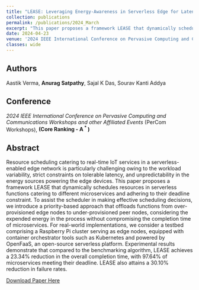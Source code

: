 ```yaml
---
title: "LEASE: Leveraging Energy-Awareness in Serverless Edge for Latency-Sensitive IoT Services"
collection: publications
permalink: /publications/2024_March
excerpt: "This paper proposes a framework LEASE that dynamically schedules resources in serverless functions catering to different microservices and adhering to their deadline constraint. "
date: 2024-04-23
venue: '2024 IEEE International Conference on Pervasive Computing and Communications Workshops and other Affiliated Events (PerCom Workshops)'
classes: wide
---
```

## Authors
Aastik Verma, **Anurag Satpathy**, Sajal K Das, Sourav Kanti Addya

## Conference
*2024 IEEE International Conference on Pervasive Computing and Communications Workshops and other Affiliated Events* (PerCom Workshops), **(Core Ranking - A<sup> * </sup>)**

## Abstract
Resource scheduling catering to real-time IoT services in a serverless-enabled edge network is particularly challenging owing to the workload variability, strict constraints on tolerable latency, and unpredictability in the energy sources powering the edge devices. This paper proposes a framework LEASE that dynamically schedules resources in serverless functions catering to different microservices and adhering to their deadline constraint. To assist the scheduler in making effective scheduling decisions, we introduce a priority-based approach that offloads functions from over-provisioned edge nodes to under-provisioned peer nodes, considering the expended energy in the process without compromising the completion time of microservices. For real-world implementations, we consider a testbed comprising a Raspberry Pi cluster serving as edge nodes, equipped with container orchestrator tools such as Kubernetes and powered by OpenFaaS, an open-source serverless platform. Experimental results demonstrate that compared to the benchmarking algorithm, LEASE achieves a 23.34% reduction in the overall completion time, with 97.64% of microservices meeting their deadline. LEASE also attains a 30.10% reduction in failure rates.

[Download Paper Here](https://ieeexplore.ieee.org/abstract/document/10502788)
